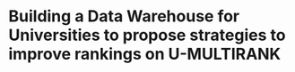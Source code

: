 # Building a Data Warehouse for Universities to propose strategies to improve rankings on U-MULTIRANK
